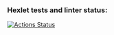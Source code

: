 ### Hexlet tests and linter status:
[![Actions Status](https://github.com/dchmerenko/python-project-lvl3/workflows/hexlet-check/badge.svg)](https://github.com/dchmerenko/python-project-lvl3/actions)